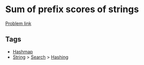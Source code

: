 # Sum of prefix scores of strings

[Problem link](https://leetcode.com/problems/sum-of-prefix-scores-of-strings/)

## Tags

* [Hashmap](/README.md#Hashmap)
* [String](/README.md#String) > [Search](/README.md#String-Search) > [Hashing](/README.md#String-Search-Hashing)
